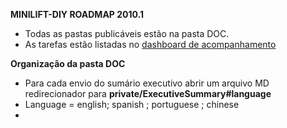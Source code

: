 <a name="start"></a>

**MINILIFT-DIY ROADMAP 2010.1**  

- Todas as pastas publicáveis estão na pasta DOC.
- As tarefas estão listadas no <a href="https://github.com/ExxponentialLLC/miniliftDIY/projects/1?fullscreen=true">dashboard de acompanhamento</a>




**Organização da pasta DOC** <br>

- Para cada envio do sumário executivo abrir um arquivo MD redirecionador para **private/ExecutiveSummary#language**
- Language = english; spanish ; portuguese ; chinese 
- 


